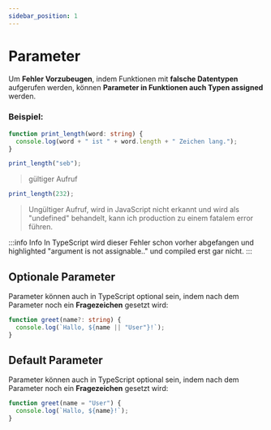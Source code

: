 ```yaml
---
sidebar_position: 1
---
```


# Parameter

Um **Fehler Vorzubeugen**, indem Funktionen mit **falsche Datentypen** aufgerufen werden, können **Parameter in Funktionen auch Typen assigned** werden.

### Beispiel:

```ts
function print_length(word: string) {
  console.log(word + " ist " + word.length + " Zeichen lang.");
}
```

```ts
print_length("seb");
```

> gültiger Aufruf

```ts
print_length(232);
```

> Ungültiger Aufruf, wird in JavaScript nicht erkannt und wird als "undefined" behandelt, kann ich production zu einem fatalem error führen.

:::info Info
In TypeScript wird dieser Fehler schon vorher abgefangen und highlighted "argument is not assignable.." und compiled erst gar nicht.
:::

## Optionale Parameter

Parameter können auch in TypeScript optional sein, indem nach dem Parameter noch ein **Fragezeichen** gesetzt wird:

```ts
function greet(name?: string) {
  console.log(`Hallo, ${name || "User"}!`);
}
```

## Default Parameter

Parameter können auch in TypeScript optional sein, indem nach dem Parameter noch ein **Fragezeichen** gesetzt wird:

```ts
function greet(name = "User") {
  console.log(`Hallo, ${name}!`);
}
```
